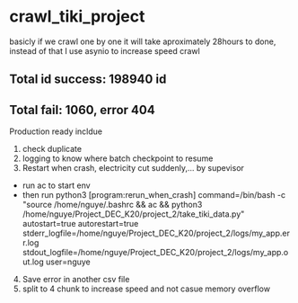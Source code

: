 # crawl_tiki_project
basicly if we crawl one by one it will take aproximately 28hours to done, instead of that I use asynio to increase speed crawl
## Total id success: 198940 id 
## Total fail: 1060, error 404 

Production ready incldue 
1. check duplicate
2. logging to know where batch checkpoint to resume
3. Restart when crash, electricity cut suddenly,... by supevisor
- run ac to start env
- then run python3
[program:rerun_when_crash]
command=/bin/bash -c "source /home/nguye/.bashrc && ac && python3 /home/nguye/Project_DEC_K20/project_2/take_tiki_data.py"
autostart=true
autorestart=true
stderr_logfile=/home/nguye/Project_DEC_K20/project_2/logs/my_app.err.log
stdout_logfile=/home/nguye/Project_DEC_K20/project_2/logs/my_app.out.log
user=nguye
4. Save error in another csv file
5. split to 4 chunk to increase speed and not casue memory overflow
